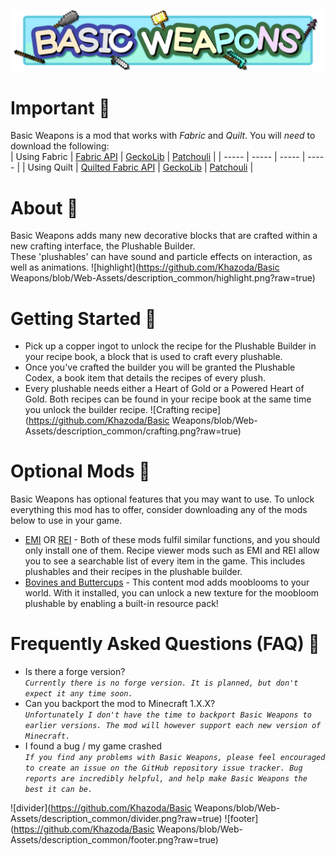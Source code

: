 ![Basic Weapons Banner](https://github.com/Khazoda/basic-weapons/blob/Web-Assets/description_common/banner.png?raw=true)

# Important 🐻

Basic Weapons is a mod that works with *Fabric* and *Quilt*. You will *need* to download the following:  
| Using Fabric | [Fabric API](https://legacy.curseforge.com/minecraft/mc-mods/fabric-api) | [GeckoLib](https://legacy.curseforge.com/minecraft/mc-mods/geckolib) | [Patchouli](https://legacy.curseforge.com/minecraft/mc-mods/patchouli-fabric) |
| ----- | ----- | ----- | ----- |
| Using Quilt | [Quilted Fabric API](https://legacy.curseforge.com/minecraft/mc-mods/qsl) | [GeckoLib](https://legacy.curseforge.com/minecraft/mc-mods/geckolib) | [Patchouli](https://legacy.curseforge.com/minecraft/mc-mods/patchouli-fabric) |

# About 🦣

Basic Weapons adds many new decorative blocks that are crafted within a new crafting interface, the Plushable Builder.  
These 'plushables' can have sound and particle effects on interaction, as well as animations.
![highlight](https://github.com/Khazoda/Basic Weapons/blob/Web-Assets/description_common/highlight.png?raw=true)

# Getting Started 📖

- Pick up a copper ingot to unlock the recipe for the Plushable Builder in your recipe book, a block that is used to craft every plushable.
- Once you've crafted the builder you will be granted the Plushable Codex, a book item that details the recipes of every plush.
- Every plushable needs either a Heart of Gold or a Powered Heart of Gold. Both recipes can be found in your recipe book at the same time you unlock the builder recipe.
  ![Crafting recipe](https://github.com/Khazoda/Basic Weapons/blob/Web-Assets/description_common/crafting.png?raw=true)

# Optional Mods 🌻

Basic Weapons has optional features that you may want to use. To unlock everything this mod has to offer, consider downloading any of the mods below to use in your game.

- [EMI](https://www.curseforge.com/minecraft/mc-mods/emi) OR [REI](https://www.curseforge.com/minecraft/mc-mods/roughly-enough-items) - Both of these mods fulfil similar functions, and you should only install one of them. Recipe viewer mods such as EMI and REI allow you to see a searchable list of every item in the game. This includes plushables and their recipes in the plushable builder.
- [Bovines and Buttercups](https://www.curseforge.com/minecraft/mc-mods/bovines-and-buttercups) - This content mod adds mooblooms to your world. With it installed, you can unlock a new texture for the moobloom plushable by enabling a built-in resource pack!

# Frequently Asked Questions (FAQ) 🧡

- Is there a forge version?  
  _`Currently there is no forge version. It is planned, but don't expect it any time soon.`_
- Can you backport the mod to Minecraft 1.X.X?  
  _`Unfortunately I don't have the time to backport Basic Weapons to earlier versions. The mod will however support each new version of Minecraft.`_
- I found a bug / my game crashed  
  _`If you find any problems with Basic Weapons, please feel encouraged to create an issue on the GitHub repository issue tracker. Bug reports are incredibly helpful, and help make Basic Weapons the best it can be.`_

![divider](https://github.com/Khazoda/Basic Weapons/blob/Web-Assets/description_common/divider.png?raw=true)
![footer](https://github.com/Khazoda/Basic Weapons/blob/Web-Assets/description_common/footer.png?raw=true)
